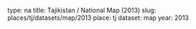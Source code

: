type: na
title: Tajikistan / National Map (2013)
slug: places/tj/datasets/map/2013
place: tj
dataset: map
year: 2013
